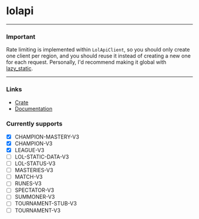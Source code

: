 # lolapi

---

### Important

Rate limiting is implemented within `LolApiClient`, so you should only create one client per region, and you should reuse it instead of creating a new one for each request. Personally, I'd recommend making it global with [lazy_static](https://crates.io/crates/lazy_static).

---

### Links

* [Crate](https://crates.io/crates/lolapi)
* [Documentation](https://docs.rs/lolapi/0.2.0/)

### Currently supports

- [x] CHAMPION-MASTERY-V3
- [x] CHAMPION-V3
- [x] LEAGUE-V3
- [ ] LOL-STATIC-DATA-V3
- [ ] LOL-STATUS-V3
- [ ] MASTERIES-V3
- [ ] MATCH-V3
- [ ] RUNES-V3
- [ ] SPECTATOR-V3
- [ ] SUMMONER-V3
- [ ] TOURNAMENT-STUB-V3
- [ ] TOURNAMENT-V3
